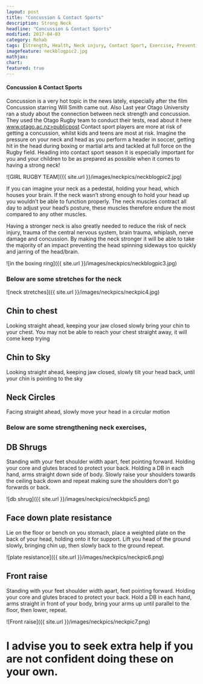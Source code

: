 ```yaml
---
layout: post
title: "Concussion & Contact Sports"
description: Strong Neck
headline: "Concussion & Contact Sports"
modified: 2017-04-03
category: Rehab
tags: [Strength, Health, Neck injury, Contact Sport, Exercise, Prevention of Brain Trauma, Concussion]
imagefeature: neckblogpic2.jpg
mathjax: 
chart:
featured: true
---
```


<style>



</style>

#### Concussion & Contact Sports
 
Concussion is a very hot topic in the news lately, especially after the film Concussion starring Will Smith came out. Also Last year Otago University ran a study about the connection between neck strength and concussion. They used the Otago Rugby team to conduct their tests, read about it here www.otago.ac.nz>publicpost 
Contact sport players are more at risk of getting a concussion, whilst kids and teens are most at risk. Imagine the pressure on your neck and head as you perform a header in soccer, getting hit in the head during boxing or martial arts and tackled at full force on the Rugby field.
Heading into contact sport season it is especially important for you and your children to be as prepared as possible when it comes to having a strong neck!

![GIRL RUGBY TEAM]({{ site.url }}/images/neckpics/neckblogpic2.jpg) 

If you can imagine your neck as a pedestal, holding your head, which houses your brain. If the neck wasn’t strong enough to hold your head up you wouldn’t be able to function properly. The neck muscles contract all day to adjust your head’s posture, these muscles therefore endure the most compared to any other muscles.

Having a stronger neck is also greatly needed to reduce the risk of neck injury, trauma of the central nervous system, brain trauma, whiplash, nerve damage and concussion. By making the neck stronger it will be able to take the majority of an impact preventing the head spinning sideways too quickly and jarring of the head/brain.

![in the boxing ring]({{ site.url }}/images/neckpics/neckblogpic3.jpg)

### Below are some stretches for the neck

![neck stretches]({{ site.url }}/images/neckpics/neckpic4.jpg)

## Chin to chest

Looking straight ahead, keeping your jaw closed slowly bring your chin to your chest. You may not be able to reach your chest straight away, it will come keep trying
    
## Chin to Sky

Looking straight ahead, keeping jaw closed, slowly tilt your head back, until your chin is pointing to the sky

## Neck Circles

Facing straight ahead, slowly move your head in a circular motion

  
### Below are some strengthening neck exercises,


## DB Shrugs

Standing with your feet shoulder width apart, feet pointing forward. Holding your core and glutes braced to protect your back. Holding a DB in each hand, arms straight down side of body.
Slowly raise your shoulders towards the ceiling back down and repeat making sure the shoulders don't go forwards or back.

![db shrug]({{ site.url }}/images/neckpics/neckbpic5.png)

## Face down plate resistance

Lie on the floor or bench on you stomach, place a weighted plate on the back of your head, holding onto it for support. Lift you head of the ground slowly, bringing chin up, then slowly back to the ground repeat.

![plate resistance]({{ site.url }}/images/neckpics/neckpic6.png)

## Front raise

Standing with your feet shoulder width apart, feet pointing forward. Holding your core and glutes braced to protect your back. Hold a DB in each hand, arms straight in front of your body, bring your arms up until parallel to the floor, then lower, repeat.

![Front raise]({{ site.url }}/images/neckpics/neckpic7.png)

# I advise you to seek extra help if you are not confident doing these on your own.


